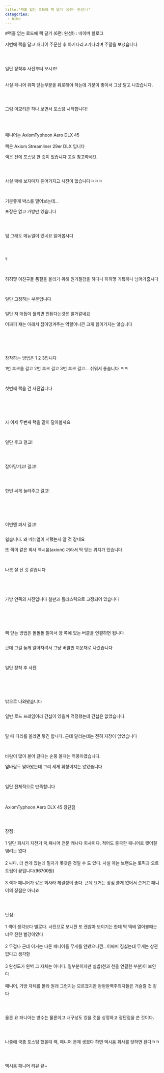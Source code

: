 ```yaml
---
title:"랙홀 없는 로드에 랙 달기 (6편- 완성!)"
categories:
 - bike
---
```

#랙홀 없는 로드에 랙 달기 (6편: 완성!) : 네이버 블로그
<div class="wrap_rabbit pcol2 _param(1) _postViewArea221550145473" id="post-view221550145473">
<!-- Rabbit HTML --><div class="se-viewer se-theme-default" lang="ko-KR">
<!-- SE_DOC_HEADER_END -->
<div class="se-main-container">
<div class="se-component se-text se-l-default" id="SE-76752c52-dd74-4822-8923-a5b90f3b62d2">
<div class="se-component-content">
<div class="se-section se-section-text se-l-default">
<div class="se-module se-module-text"><!-- SE-TEXT { --><p class="se-text-paragraph se-text-paragraph-align-" id="SE-c926f5b5-1b77-423d-979b-b943a7a722bd" style="line-height:1.8;"><span class="se-fs- se-ff-" id="SE-de360013-64e4-4c61-9c2b-a60404f69b37" style="">저번에 랙을 달고 패니어 주문한 후 아기다리고기다리며 주말을 보냈습니다</span></p><!-- } SE-TEXT --><!-- SE-TEXT { --><p class="se-text-paragraph se-text-paragraph-align-" id="SE-1d11601e-f834-4d10-ab0b-2a74d6cb2e20" style="line-height:1.8;"><span class="se-fs- se-ff-" id="SE-e0d64510-617f-4353-b8f6-710c7af2de85" style="">​</span></p><!-- } SE-TEXT --><!-- SE-TEXT { --><p class="se-text-paragraph se-text-paragraph-align-" id="SE-e3aed842-c712-47c7-9164-ff457ed53f6c" style="line-height:1.8;"><span class="se-fs- se-ff-" id="SE-fc1c8281-0b82-499e-b126-3d0dc512a392" style="">일단 장착후 사진부터 보시죠!</span></p><!-- } SE-TEXT --></div>
</div>
</div>
</div> <div class="se-component se-image se-l-default" id="SE-1a611238-7c6d-403b-8fdb-1abfcef2b6b4">
<div class="se-component-content se-component-content-fit">
<div class="se-section se-section-image se-l-default se-section-align-">
<a class="se-module se-module-image __se_image_link __se_link" data-linkdata='{"id" : "SE-1a611238-7c6d-403b-8fdb-1abfcef2b6b4", "src" : "https://postfiles.pstatic.net/MjAxOTA1MzBfMjUy/MDAxNTU5MTc2NDM2MDc5.2WbyYUSzYZjF2IAKHAHBgdA4uEepED9mgyV39vuUFCgg.Gq02ZxwywSp4GNNNQubDrUy5ZotIYJDdnI0hVDv97bIg.JPEG.dls32208/20190529_203142.jpg", "linkUse" : "false", "link" : ""}' data-linktype="img" href="#" onclick="return false;" style=" ">
<img alt="" class="se-image-resource" data-height="389" data-lazy-src="https://postfiles.pstatic.net/MjAxOTA1MzBfMjUy/MDAxNTU5MTc2NDM2MDc5.2WbyYUSzYZjF2IAKHAHBgdA4uEepED9mgyV39vuUFCgg.Gq02ZxwywSp4GNNNQubDrUy5ZotIYJDdnI0hVDv97bIg.JPEG.dls32208/20190529_203142.jpg?type=w966" data-width="693" src="https://postfiles.pstatic.net/MjAxOTA1MzBfMjUy/MDAxNTU5MTc2NDM2MDc5.2WbyYUSzYZjF2IAKHAHBgdA4uEepED9mgyV39vuUFCgg.Gq02ZxwywSp4GNNNQubDrUy5ZotIYJDdnI0hVDv97bIg.JPEG.dls32208/20190529_203142.jpg?type=w80_blur">
</img></a> </div>
</div>
</div> <div class="se-component se-image se-l-default" id="SE-338597c3-6b64-4b6f-9131-953c84b9aa11">
<div class="se-component-content se-component-content-fit">
<div class="se-section se-section-image se-l-default se-section-align-">
<a class="se-module se-module-image __se_image_link __se_link" data-linkdata='{"id" : "SE-338597c3-6b64-4b6f-9131-953c84b9aa11", "src" : "https://postfiles.pstatic.net/MjAxOTA1MzBfMTM2/MDAxNTU5MTc2NDM3NzY5.jcARyAtnbpN3vXiOefL2HYbKejuskeBnrmjzwOZwhl0g.k5PskOZVT_-SJ-f2MjFSagKUGRglMGuHPy_vZHDgCGcg.JPEG.dls32208/20190529_214403.jpg", "linkUse" : "false", "link" : ""}' data-linktype="img" href="#" onclick="return false;" style=" ">
<img alt="" class="se-image-resource" data-height="389" data-lazy-src="https://postfiles.pstatic.net/MjAxOTA1MzBfMTM2/MDAxNTU5MTc2NDM3NzY5.jcARyAtnbpN3vXiOefL2HYbKejuskeBnrmjzwOZwhl0g.k5PskOZVT_-SJ-f2MjFSagKUGRglMGuHPy_vZHDgCGcg.JPEG.dls32208/20190529_214403.jpg?type=w966" data-width="693" src="https://postfiles.pstatic.net/MjAxOTA1MzBfMTM2/MDAxNTU5MTc2NDM3NzY5.jcARyAtnbpN3vXiOefL2HYbKejuskeBnrmjzwOZwhl0g.k5PskOZVT_-SJ-f2MjFSagKUGRglMGuHPy_vZHDgCGcg.JPEG.dls32208/20190529_214403.jpg?type=w80_blur">
</img></a> </div>
</div>
</div> <div class="se-component se-image se-l-default" id="SE-73775f8c-be46-45f6-b0d4-f15493f0b93b">
<div class="se-component-content se-component-content-fit">
<div class="se-section se-section-image se-l-default se-section-align-">
<a class="se-module se-module-image __se_image_link __se_link" data-linkdata='{"id" : "SE-73775f8c-be46-45f6-b0d4-f15493f0b93b", "src" : "https://postfiles.pstatic.net/MjAxOTA1MzBfMjIg/MDAxNTU5MTc2NDM5MjI3._LsB2ajDmxukfmu0EykyzfyRIg7wZHXxNd2C_4NyjAog.M7pUvVMpjCduHCHZthHpv2npg5IfShVE8ARA7UQR_bwg.JPEG.dls32208/20190529_214419.jpg", "linkUse" : "false", "link" : ""}' data-linktype="img" href="#" onclick="return false;" style=" ">
<img alt="" class="se-image-resource" data-height="389" data-lazy-src="https://postfiles.pstatic.net/MjAxOTA1MzBfMjIg/MDAxNTU5MTc2NDM5MjI3._LsB2ajDmxukfmu0EykyzfyRIg7wZHXxNd2C_4NyjAog.M7pUvVMpjCduHCHZthHpv2npg5IfShVE8ARA7UQR_bwg.JPEG.dls32208/20190529_214419.jpg?type=w966" data-width="693" src="https://postfiles.pstatic.net/MjAxOTA1MzBfMjIg/MDAxNTU5MTc2NDM5MjI3._LsB2ajDmxukfmu0EykyzfyRIg7wZHXxNd2C_4NyjAog.M7pUvVMpjCduHCHZthHpv2npg5IfShVE8ARA7UQR_bwg.JPEG.dls32208/20190529_214419.jpg?type=w80_blur">
</img></a> </div>
</div>
</div> <div class="se-component se-text se-l-default" id="SE-b7c44940-b815-4603-b0e1-c3cc7d51e3bf">
<div class="se-component-content">
<div class="se-section se-section-text se-l-default">
<div class="se-module se-module-text"><!-- SE-TEXT { --><p class="se-text-paragraph se-text-paragraph-align-" id="SE-cb676468-e4a3-4f1f-b57c-de397e4bfe82" style="line-height:1.8;"><span class="se-fs- se-ff-" id="SE-c49b128e-1d82-4eca-9559-8a1ad10ba997" style="">사실 페니어 위쪽 닫는부분을 뒤로해야 하는데 기분이 좋아서 그냥 달고 나갔습니다.</span></p><!-- } SE-TEXT --><!-- SE-TEXT { --><p class="se-text-paragraph se-text-paragraph-align-" id="SE-f4984119-cfcd-49d5-8b62-c7a0d5547b3f" style="line-height:1.8;"><span class="se-fs- se-ff-" id="SE-2e97a4f2-131b-47a0-8926-5f1c9e19046d" style="">​</span></p><!-- } SE-TEXT --><!-- SE-TEXT { --><p class="se-text-paragraph se-text-paragraph-align-" id="SE-777a3aa4-f3dd-46f5-b743-839a5a79ffc5" style="line-height:1.8;"><span class="se-fs- se-ff-" id="SE-171e8afa-b962-4f80-9f50-1dafb83c3339" style="">그럼 이모티콘 하나 보면서 포스팅 시작합니다!</span></p><!-- } SE-TEXT --></div>
</div>
</div>
</div> <div class="se-component se-sticker se-l-default" id="SE-00f5feba-2544-4b84-8462-fa3670d31937">
<div class="se-component-content">
<div class="se-section se-section-sticker se-section-align- se-l-default">
<div class="se-module se-module-sticker">
<a class="__se_sticker_link __se_link" data-linkdata='{"src" : "https://storep-phinf.pstatic.net/linesoft_01/original_4.gif", "packCode" : "linesoft_01", "seq" : "4", "width" : "370", "height" : "320"}' data-linktype="sticker" href="#" onclick="return false;">
<img alt="" class="se-sticker-image" src="https://storep-phinf.pstatic.net/linesoft_01/original_4.gif?type=pa50_50">
</img></a>
</div>
</div>
</div>
</div> <div class="se-component se-text se-l-default" id="SE-2a3702ff-464a-4fea-a9ef-72a0b4fcd88d">
<div class="se-component-content">
<div class="se-section se-section-text se-l-default">
<div class="se-module se-module-text"><!-- SE-TEXT { --><p class="se-text-paragraph se-text-paragraph-align-" id="SE-38f2cd1e-8051-4595-9c3c-62f301f8f3c7" style=""><span class="se-fs- se-ff-" id="SE-2f01c37f-7a25-4eca-8195-3e66a3c87aa7" style="">​</span></p><!-- } SE-TEXT --><!-- SE-TEXT { --><p class="se-text-paragraph se-text-paragraph-align-" id="SE-e2acad6f-7b54-42c1-87ad-91ac32ba68b6" style="line-height:1.8;"><span class="se-fs- se-ff-" id="SE-87646873-89c7-4b14-94b8-1ee3fa5c4b5a" style="">패니어는 AxiomTyphoon Aero DLX 45</span></p><!-- } SE-TEXT --><!-- SE-TEXT { --><p class="se-text-paragraph se-text-paragraph-align-" id="SE-3420600b-43a0-41cf-b46a-8247a7215424" style=""><span class="se-fs- se-ff-" id="SE-5533c17a-08e1-47c9-97b2-0ab5c1dce5fa" style="">랙은 Axiom Streamliner 29er DLX 입니다</span></p><!-- } SE-TEXT --><!-- SE-TEXT { --><p class="se-text-paragraph se-text-paragraph-align-" id="SE-af2cd790-c218-4c2b-ba99-04967e0d7366" style=""><span class="se-fs- se-ff-" id="SE-449aa192-f387-45aa-a9a3-ba8326d11574" style="">랙은 전에 포스팅 한 것이 있습니다 고걸 참고하세요</span></p><!-- } SE-TEXT --><!-- SE-TEXT { --><p class="se-text-paragraph se-text-paragraph-align-" id="SE-ab99836f-3793-4567-8365-e46237f95dd6" style=""><span class="se-fs- se-ff-" id="SE-102e5700-94d3-424c-a8fc-ea5d3e11ef8f" style="">​</span></p><!-- } SE-TEXT --></div>
</div>
</div>
</div> <div class="se-component se-image se-l-default" id="SE-c9e8b1af-7127-448e-9554-c314845dd1c8">
<div class="se-component-content se-component-content-fit">
<div class="se-section se-section-image se-l-default se-section-align-">
<a class="se-module se-module-image __se_image_link __se_link" data-linkdata='{"id" : "SE-c9e8b1af-7127-448e-9554-c314845dd1c8", "src" : "https://postfiles.pstatic.net/MjAxOTA1MzBfMTgx/MDAxNTU5MTc3MjA4Nzg2.rLFwD-XpuVw_BXg98JbNBZvQnRjSeXzfaEewx-Nue2gg.lLMNV0_fQxd5h2svByQtXPqkcf42T7Hw5ZWLy9OBqY0g.JPEG.dls32208/1559176846861.jpg", "linkUse" : "false", "link" : ""}' data-linktype="img" href="#" onclick="return false;" style=" ">
<img alt="" class="se-image-resource" data-height="1232" data-lazy-src="https://postfiles.pstatic.net/MjAxOTA1MzBfMTgx/MDAxNTU5MTc3MjA4Nzg2.rLFwD-XpuVw_BXg98JbNBZvQnRjSeXzfaEewx-Nue2gg.lLMNV0_fQxd5h2svByQtXPqkcf42T7Hw5ZWLy9OBqY0g.JPEG.dls32208/1559176846861.jpg?type=w966" data-width="693" src="https://postfiles.pstatic.net/MjAxOTA1MzBfMTgx/MDAxNTU5MTc3MjA4Nzg2.rLFwD-XpuVw_BXg98JbNBZvQnRjSeXzfaEewx-Nue2gg.lLMNV0_fQxd5h2svByQtXPqkcf42T7Hw5ZWLy9OBqY0g.JPEG.dls32208/1559176846861.jpg?type=w80_blur"/>
</a> </div>
</div>
</div> <div class="se-component se-text se-l-default" id="SE-d0b907b2-a86d-47cc-a5cd-2bfdc93a79fe">
<div class="se-component-content">
<div class="se-section se-section-text se-l-default">
<div class="se-module se-module-text"><!-- SE-TEXT { --><p class="se-text-paragraph se-text-paragraph-align-" id="SE-2faff90d-9971-4bb9-b2c1-26757fbb0778" style=""><span class="se-fs- se-ff-" id="SE-c81dd2ec-1113-475a-9442-61cff66e6e72" style="">사실 택배 보자마자 뜯어가지고 사진이 없습니다ㅋㅋㅋ</span></p><!-- } SE-TEXT --><!-- SE-TEXT { --><p class="se-text-paragraph se-text-paragraph-align-" id="SE-9d9d5962-d977-436c-8297-b1b55491dfd9" style=""><span class="se-fs- se-ff-" id="SE-feed0b5f-56f5-4b57-bfca-8bf418fb99db" style="">​</span></p><!-- } SE-TEXT --><!-- SE-TEXT { --><p class="se-text-paragraph se-text-paragraph-align-" id="SE-3c71039f-33a7-45d1-9e6b-793452537a41" style=""><span class="se-fs- se-ff-" id="SE-65c25d8a-da71-4f9c-9623-6714d3e2cc12" style="">기분좋게 박스를 열어보는데...</span></p><!-- } SE-TEXT --><!-- SE-TEXT { --><p class="se-text-paragraph se-text-paragraph-align-" id="SE-c9ebac96-074b-401d-9a7b-693eb772671b" style=""><span class="se-fs- se-ff-" id="SE-95907c0f-6796-481c-ab27-16785a13d29c" style="">포장은 없고 가방만 있습니다</span></p><!-- } SE-TEXT --><!-- SE-TEXT { --><p class="se-text-paragraph se-text-paragraph-align-" id="SE-b6db59cf-59e8-45cc-85c0-c73690c8053d" style=""><span class="se-fs- se-ff-" id="SE-9f108731-9e75-4d2d-81f9-36c46d1a3833" style="">​</span></p><!-- } SE-TEXT --></div>
</div>
</div>
</div> <div class="se-component se-image se-l-default" id="SE-a29de6e0-5153-49f1-8577-2e070cecbfb3">
<div class="se-component-content se-component-content-fit">
<div class="se-section se-section-image se-l-default se-section-align-">
<a class="se-module se-module-image __se_image_link __se_link" data-linkdata='{"id" : "SE-a29de6e0-5153-49f1-8577-2e070cecbfb3", "src" : "https://postfiles.pstatic.net/MjAxOTA1MzBfNzEg/MDAxNTU5MTc3MjEwMjk0.ffcVRlWQxFgoxTSBXAcksmtteuocrzIrNsrUD59NTe8g.0q1eCo5rZUDDYC4MJGApXc7ZQxdF3iSplAcmrHuAHAgg.JPEG.dls32208/20190529_202736.jpg", "linkUse" : "false", "link" : ""}' data-linktype="img" href="#" onclick="return false;" style=" ">
<img alt="" class="se-image-resource" data-height="1232" data-lazy-src="https://postfiles.pstatic.net/MjAxOTA1MzBfNzEg/MDAxNTU5MTc3MjEwMjk0.ffcVRlWQxFgoxTSBXAcksmtteuocrzIrNsrUD59NTe8g.0q1eCo5rZUDDYC4MJGApXc7ZQxdF3iSplAcmrHuAHAgg.JPEG.dls32208/20190529_202736.jpg?type=w966" data-width="693" src="https://postfiles.pstatic.net/MjAxOTA1MzBfNzEg/MDAxNTU5MTc3MjEwMjk0.ffcVRlWQxFgoxTSBXAcksmtteuocrzIrNsrUD59NTe8g.0q1eCo5rZUDDYC4MJGApXc7ZQxdF3iSplAcmrHuAHAgg.JPEG.dls32208/20190529_202736.jpg?type=w80_blur"/>
</a> </div>
</div>
</div> <div class="se-component se-text se-l-default" id="SE-0ecd0eed-5519-4907-818b-393e3b596fb4">
<div class="se-component-content">
<div class="se-section se-section-text se-l-default">
<div class="se-module se-module-text"><!-- SE-TEXT { --><p class="se-text-paragraph se-text-paragraph-align-" id="SE-25362c97-ee61-4475-8987-2646fb747a0c" style=""><span class="se-fs- se-ff-" id="SE-210a48ba-94ea-44b0-8359-1d0b87f66dad" style="">엄 그래도 메뉴얼이 있네요 읽어봅시다</span></p><!-- } SE-TEXT --><!-- SE-TEXT { --><p class="se-text-paragraph se-text-paragraph-align-" id="SE-78f0f63e-5f03-4d17-9265-4e1f38d0666d" style=""><span class="se-fs- se-ff-" id="SE-7fb28b9e-e9ff-411e-9245-779aa54a57a9" style="">​</span></p><!-- } SE-TEXT --></div>
</div>
</div>
</div> <div class="se-component se-image se-l-default" id="SE-6a751a2c-5bd0-4b87-8fb9-b88d28f592ad">
<div class="se-component-content se-component-content-fit">
<div class="se-section se-section-image se-l-default se-section-align-">
<a class="se-module se-module-image __se_image_link __se_link" data-linkdata='{"id" : "SE-6a751a2c-5bd0-4b87-8fb9-b88d28f592ad", "src" : "https://postfiles.pstatic.net/MjAxOTA1MzBfMTYg/MDAxNTU5MTc3MjExOTU1.QZKBRj8KOaPdb53YXJgVAYs8CYH8v4CNKxpTYiVAE3Eg.aiwi3xEV68VuiX6IBYeHEhYX0dbcmNaep0T5YVE5bMEg.JPEG.dls32208/1559177177321.jpg", "linkUse" : "false", "link" : ""}' data-linktype="img" href="#" onclick="return false;" style=" ">
<img alt="" class="se-image-resource" data-height="1232" data-lazy-src="https://postfiles.pstatic.net/MjAxOTA1MzBfMTYg/MDAxNTU5MTc3MjExOTU1.QZKBRj8KOaPdb53YXJgVAYs8CYH8v4CNKxpTYiVAE3Eg.aiwi3xEV68VuiX6IBYeHEhYX0dbcmNaep0T5YVE5bMEg.JPEG.dls32208/1559177177321.jpg?type=w966" data-width="693" src="https://postfiles.pstatic.net/MjAxOTA1MzBfMTYg/MDAxNTU5MTc3MjExOTU1.QZKBRj8KOaPdb53YXJgVAYs8CYH8v4CNKxpTYiVAE3Eg.aiwi3xEV68VuiX6IBYeHEhYX0dbcmNaep0T5YVE5bMEg.JPEG.dls32208/1559177177321.jpg?type=w80_blur"/>
</a> </div>
</div>
</div> <div class="se-component se-text se-l-default" id="SE-1768e000-b6ec-440d-be4c-89e47f190a50">
<div class="se-component-content">
<div class="se-section se-section-text se-l-default">
<div class="se-module se-module-text"><!-- SE-TEXT { --><p class="se-text-paragraph se-text-paragraph-align-" id="SE-d9bea857-0204-4ccf-bd95-dc0e41e5c8b0" style=""><span class="se-fs- se-ff-" id="SE-a78c9d74-a78e-4c0b-bf09-994304ffbf3c" style="">?</span></p><!-- } SE-TEXT --><!-- SE-TEXT { --><p class="se-text-paragraph se-text-paragraph-align-" id="SE-56c9d057-2604-4e53-b09e-096997c33d68" style=""><span class="se-fs- se-ff-" id="SE-6e9fd720-5351-483a-8dff-551118d6dd2b" style="">​</span></p><!-- } SE-TEXT --><!-- SE-TEXT { --><p class="se-text-paragraph se-text-paragraph-align-" id="SE-41ac010b-5d52-4409-9370-11125a0c4077" style=""><span class="se-fs- se-ff-" id="SE-d72b231f-7331-47e4-aa66-70ed526b8778" style="">허허헣 이친구들 품질을 올리기 위해 원가절감을 하다니 허허헣 기특하니 넘어가줍시다</span></p><!-- } SE-TEXT --><!-- SE-TEXT { --><p class="se-text-paragraph se-text-paragraph-align-" id="SE-31e9e54b-70b3-45be-83a0-89df9f053c74" style=""><span class="se-fs- se-ff-" id="SE-474c5897-64a8-45ee-9cd9-4bccb4cf6091" style="">​</span></p><!-- } SE-TEXT --><!-- SE-TEXT { --><p class="se-text-paragraph se-text-paragraph-align-" id="SE-cfab6ae3-9ea3-4f1b-9765-241aa0500096" style=""><span class="se-fs- se-ff-" id="SE-865c72e6-9e6f-4426-aa72-41d48bb52a33" style="">일단 고정하는 부분입니다</span></p><!-- } SE-TEXT --></div>
</div>
</div>
</div> <div class="se-component se-image se-l-default" id="SE-f7808760-dbe4-44bc-89f1-8147cb8003e7">
<div class="se-component-content se-component-content-fit">
<div class="se-section se-section-image se-l-default se-section-align-">
<a class="se-module se-module-image __se_image_link __se_link" data-linkdata='{"id" : "SE-f7808760-dbe4-44bc-89f1-8147cb8003e7", "src" : "https://postfiles.pstatic.net/MjAxOTA1MzBfMjE5/MDAxNTU5MTc4NDk5Mjc3.e-kyfjzT4k_3sZFCCMGsIaJc4aBxu1JTxTLzkYTLRuMg.pa5AOo_sNT_nZmOvFXgUgB-80rja2bhrJN4V8_FPkZEg.JPEG.dls32208/20190529_202904.jpg", "linkUse" : "false", "link" : ""}' data-linktype="img" href="#" onclick="return false;" style=" ">
<img alt="" class="se-image-resource" data-height="1232" data-lazy-src="https://postfiles.pstatic.net/MjAxOTA1MzBfMjE5/MDAxNTU5MTc4NDk5Mjc3.e-kyfjzT4k_3sZFCCMGsIaJc4aBxu1JTxTLzkYTLRuMg.pa5AOo_sNT_nZmOvFXgUgB-80rja2bhrJN4V8_FPkZEg.JPEG.dls32208/20190529_202904.jpg?type=w966" data-width="693" src="https://postfiles.pstatic.net/MjAxOTA1MzBfMjE5/MDAxNTU5MTc4NDk5Mjc3.e-kyfjzT4k_3sZFCCMGsIaJc4aBxu1JTxTLzkYTLRuMg.pa5AOo_sNT_nZmOvFXgUgB-80rja2bhrJN4V8_FPkZEg.JPEG.dls32208/20190529_202904.jpg?type=w80_blur"/>
</a> </div>
</div>
</div> <div class="se-component se-text se-l-default" id="SE-73e07e5b-0ea8-4049-be5e-ace23899cefc">
<div class="se-component-content">
<div class="se-section se-section-text se-l-default">
<div class="se-module se-module-text"><!-- SE-TEXT { --><p class="se-text-paragraph se-text-paragraph-align-" id="SE-5f67254a-d63d-4c21-b033-1c359c1776fa" style=""><span class="se-fs- se-ff-" id="SE-c9ce5311-000d-4998-9cec-d54ca5014494" style="">일단 저 매듭이 풀리면 안된다는것은 알거같네요</span></p><!-- } SE-TEXT --><!-- SE-TEXT { --><p class="se-text-paragraph se-text-paragraph-align-" id="SE-cfb2c96c-c624-43bb-8d00-d4e9a988f7b3" style=""><span class="se-fs- se-ff-" id="SE-f9a2e38a-30ca-4079-9224-0d504d87c2c8" style="">어짜피 쟤는 아래서 잡아댕겨주는 역할이니깐 크게 힘이가지는 않습니다</span></p><!-- } SE-TEXT --><!-- SE-TEXT { --><p class="se-text-paragraph se-text-paragraph-align-" id="SE-079c1d3f-2c57-466c-9839-03fd4a293bcb" style=""><span class="se-fs- se-ff-" id="SE-ce652ca4-b969-4663-8162-d4d2c1f9ddee" style="">​</span></p><!-- } SE-TEXT --><!-- SE-TEXT { --><p class="se-text-paragraph se-text-paragraph-align-" id="SE-4adaf483-23f3-4ede-8a78-9924a9a6415e" style=""><span class="se-fs- se-ff-" id="SE-2fafb53c-fc5c-407e-b1a5-4b88d5c621c0" style="">​</span></p><!-- } SE-TEXT --></div>
</div>
</div>
</div> <div class="se-component se-image se-l-default" id="SE-0bde5fee-8a8e-4d88-841c-4c83cc2c423c">
<div class="se-component-content se-component-content-fit">
<div class="se-section se-section-image se-l-default se-section-align-">
<a class="se-module se-module-image __se_image_link __se_link" data-linkdata='{"id" : "SE-0bde5fee-8a8e-4d88-841c-4c83cc2c423c", "src" : "https://postfiles.pstatic.net/MjAxOTA1MzBfMjM5/MDAxNTU5MTc4NDk3MjMy.h1Sy0AHNoWlVvPoI1_Zxy1zyZRuuozF7ga1O8SfWm4Yg.qJEoo0nNMaJ9eCiEUaqj1T-1ecmCQ30oi6k8ejsznw8g.JPEG.dls32208/20190530_095843.jpg", "linkUse" : "false", "link" : ""}' data-linktype="img" href="#" onclick="return false;" style=" ">
<img alt="" class="se-image-resource" data-height="1232" data-lazy-src="https://postfiles.pstatic.net/MjAxOTA1MzBfMjM5/MDAxNTU5MTc4NDk3MjMy.h1Sy0AHNoWlVvPoI1_Zxy1zyZRuuozF7ga1O8SfWm4Yg.qJEoo0nNMaJ9eCiEUaqj1T-1ecmCQ30oi6k8ejsznw8g.JPEG.dls32208/20190530_095843.jpg?type=w966" data-width="693" src="https://postfiles.pstatic.net/MjAxOTA1MzBfMjM5/MDAxNTU5MTc4NDk3MjMy.h1Sy0AHNoWlVvPoI1_Zxy1zyZRuuozF7ga1O8SfWm4Yg.qJEoo0nNMaJ9eCiEUaqj1T-1ecmCQ30oi6k8ejsznw8g.JPEG.dls32208/20190530_095843.jpg?type=w80_blur"/>
</a> </div>
</div>
</div> <div class="se-component se-text se-l-default" id="SE-5d15eab3-442a-4039-94a9-36cdc8f84ac8">
<div class="se-component-content">
<div class="se-section se-section-text se-l-default">
<div class="se-module se-module-text"><!-- SE-TEXT { --><p class="se-text-paragraph se-text-paragraph-align-" id="SE-54a0b26d-b239-43fe-8aa2-280949248969" style=""><span class="se-fs- se-ff-" id="SE-b6ced429-0c95-4d5d-95a1-be17a81a3c3d" style="">장착하는 방법은 1 2 3입니다</span></p><!-- } SE-TEXT --><!-- SE-TEXT { --><p class="se-text-paragraph se-text-paragraph-align-" id="SE-ad1bde83-0741-47a5-868c-7ef6eb7318f3" style=""><span class="se-fs- se-ff-" id="SE-a2420e3c-42d6-4b93-a943-2b811e31d066" style="">1번 후크를 걸고 2번 후크 걸고 3번 후크 걸고... 쉬워서 좋습니다 ㅋㅋ</span></p><!-- } SE-TEXT --><!-- SE-TEXT { --><p class="se-text-paragraph se-text-paragraph-align-" id="SE-a1ddcf45-34c0-428b-8bc7-e357dd12fc7f" style=""><span class="se-fs- se-ff-" id="SE-5ac6bfcb-3f74-4b8e-aa6f-6b96a34195b0" style="">​</span></p><!-- } SE-TEXT --><!-- SE-TEXT { --><p class="se-text-paragraph se-text-paragraph-align-" id="SE-604a783c-7b12-4abe-9c8a-8cc0c2a5b1d4" style=""><span class="se-fs- se-ff-" id="SE-d8e70353-9dc5-4898-bddd-c36103d76c90" style="">첫번째 랙을 건 사진입니다 </span></p><!-- } SE-TEXT --></div>
</div>
</div>
</div> <div class="se-component se-image se-l-default" id="SE-4089cacb-8be3-4330-b945-3161ac26f8c5">
<div class="se-component-content se-component-content-fit">
<div class="se-section se-section-image se-l-default se-section-align-">
<a class="se-module se-module-image __se_image_link __se_link" data-linkdata='{"id" : "SE-4089cacb-8be3-4330-b945-3161ac26f8c5", "src" : "https://postfiles.pstatic.net/MjAxOTA1MzBfMjA2/MDAxNTU5MTc4NDk1MjE0.1metxJss8MNq_WpVr7lcubJ7MLZPtHiG7rc6OuqGFz4g.kGU8TwKL6-dfGqiaNKvimY05vCKFTfUS7qWe8dfPppgg.JPEG.dls32208/20190529_202852.jpg", "linkUse" : "false", "link" : ""}' data-linktype="img" href="#" onclick="return false;" style=" ">
<img alt="" class="se-image-resource" data-height="389" data-lazy-src="https://postfiles.pstatic.net/MjAxOTA1MzBfMjA2/MDAxNTU5MTc4NDk1MjE0.1metxJss8MNq_WpVr7lcubJ7MLZPtHiG7rc6OuqGFz4g.kGU8TwKL6-dfGqiaNKvimY05vCKFTfUS7qWe8dfPppgg.JPEG.dls32208/20190529_202852.jpg?type=w966" data-width="693" src="https://postfiles.pstatic.net/MjAxOTA1MzBfMjA2/MDAxNTU5MTc4NDk1MjE0.1metxJss8MNq_WpVr7lcubJ7MLZPtHiG7rc6OuqGFz4g.kGU8TwKL6-dfGqiaNKvimY05vCKFTfUS7qWe8dfPppgg.JPEG.dls32208/20190529_202852.jpg?type=w80_blur"/>
</a> </div>
</div>
</div> <div class="se-component se-text se-l-default" id="SE-ad21eb43-be84-483a-9682-7d4dec9c9d2f">
<div class="se-component-content">
<div class="se-section se-section-text se-l-default">
<div class="se-module se-module-text"><!-- SE-TEXT { --><p class="se-text-paragraph se-text-paragraph-align-" id="SE-0ce9ed96-5a78-4285-bc58-53f22d4c4e42" style=""><span class="se-fs- se-ff-" id="SE-be17e753-d2fc-4ddc-bee0-ff02fdbba231" style="">​</span></p><!-- } SE-TEXT --><!-- SE-TEXT { --><p class="se-text-paragraph se-text-paragraph-align-" id="SE-f7f6a94f-09ef-4251-98f2-2f0f7e9903e7" style=""><span class="se-fs- se-ff-" id="SE-058de770-9f9b-4ae5-b9d4-1291b0af59d4" style="">​</span></p><!-- } SE-TEXT --><!-- SE-TEXT { --><p class="se-text-paragraph se-text-paragraph-align-" id="SE-4d3a11f7-54e5-4205-94dc-2918a09f45e8" style=""><span class="se-fs- se-ff-" id="SE-9ade5178-9fe0-41d8-b781-6d546f531b3b" style="">자 이제 두번째 랙을 같이 달아볼까요</span></p><!-- } SE-TEXT --><!-- SE-TEXT { --><p class="se-text-paragraph se-text-paragraph-align-" id="SE-9be79738-4291-48a0-bcad-c0d77aca8989" style=""><span class="se-fs- se-ff-" id="SE-221cf941-65f0-4abe-b54f-27cdf76750d9" style="">​</span></p><!-- } SE-TEXT --><!-- SE-TEXT { --><p class="se-text-paragraph se-text-paragraph-align-" id="SE-a3307199-b3fb-480d-bf22-48e8b5a3be00" style=""><span class="se-fs- se-ff-" id="SE-e0015693-5191-4e21-bf0d-4853bcf95d52" style="">일단 후크 걸고!</span></p><!-- } SE-TEXT --></div>
</div>
</div>
</div> <div class="se-component se-image se-l-default" id="SE-2581d09a-8f24-4958-b334-f5cee5d25fd8">
<div class="se-component-content se-component-content-fit">
<div class="se-section se-section-image se-l-default se-section-align-">
<a class="se-module se-module-image __se_image_link __se_link" data-linkdata='{"id" : "SE-2581d09a-8f24-4958-b334-f5cee5d25fd8", "src" : "https://postfiles.pstatic.net/MjAxOTA1MzBfMTY0/MDAxNTU5MTc4NTAwNDg3.szVKsxrzfCJoAjP0HHaU9RY06Z6avI88028u6lwxGikg.YBIapONRc4B4vT7BXnm8oOuzmhkHerkRJ_cOWVPE5HIg.JPEG.dls32208/20190529_202942.jpg", "linkUse" : "false", "link" : ""}' data-linktype="img" href="#" onclick="return false;" style=" ">
<img alt="" class="se-image-resource" data-height="389" data-lazy-src="https://postfiles.pstatic.net/MjAxOTA1MzBfMTY0/MDAxNTU5MTc4NTAwNDg3.szVKsxrzfCJoAjP0HHaU9RY06Z6avI88028u6lwxGikg.YBIapONRc4B4vT7BXnm8oOuzmhkHerkRJ_cOWVPE5HIg.JPEG.dls32208/20190529_202942.jpg?type=w966" data-width="693" src="https://postfiles.pstatic.net/MjAxOTA1MzBfMTY0/MDAxNTU5MTc4NTAwNDg3.szVKsxrzfCJoAjP0HHaU9RY06Z6avI88028u6lwxGikg.YBIapONRc4B4vT7BXnm8oOuzmhkHerkRJ_cOWVPE5HIg.JPEG.dls32208/20190529_202942.jpg?type=w80_blur"/>
</a> </div>
</div>
</div> <div class="se-component se-text se-l-default" id="SE-b8f8ca75-ed62-4016-977c-4de271427a2b">
<div class="se-component-content">
<div class="se-section se-section-text se-l-default">
<div class="se-module se-module-text"><!-- SE-TEXT { --><p class="se-text-paragraph se-text-paragraph-align-" id="SE-4d1469c0-54c1-45b5-b290-6ac6e57d1ddf" style=""><span class="se-fs- se-ff-" id="SE-e8c99acc-f97e-45c2-8d83-0a908ede0eb9" style="">​</span></p><!-- } SE-TEXT --><!-- SE-TEXT { --><p class="se-text-paragraph se-text-paragraph-align-" id="SE-b01f9aa1-a322-49b4-912b-21906d84e99b" style=""><span class="se-fs- se-ff-" id="SE-2c57821e-7ba3-4720-af3d-6dc1d0f949a6" style="">잡아당기고! 걸고!</span></p><!-- } SE-TEXT --></div>
</div>
</div>
</div> <div class="se-component se-image se-l-default" id="SE-e78f6e55-0b9e-4ad6-804d-c2e0b6982f41">
<div class="se-component-content se-component-content-fit">
<div class="se-section se-section-image se-l-default se-section-align-">
<a class="se-module se-module-image __se_image_link __se_link" data-linkdata='{"id" : "SE-e78f6e55-0b9e-4ad6-804d-c2e0b6982f41", "src" : "https://postfiles.pstatic.net/MjAxOTA1MzBfNDMg/MDAxNTU5MTc4NTAxNTcx.QK8gjfDWfxJxh474feVLlPyUxMwdUcuS45VhuD42yIYg.bqW_K_ZRBfxVP0iF4gW4eiDZx_M0IdSh-pFQ7PMFM8wg.JPEG.dls32208/20190529_202953.jpg", "linkUse" : "false", "link" : ""}' data-linktype="img" href="#" onclick="return false;" style=" ">
<img alt="" class="se-image-resource" data-height="389" data-lazy-src="https://postfiles.pstatic.net/MjAxOTA1MzBfNDMg/MDAxNTU5MTc4NTAxNTcx.QK8gjfDWfxJxh474feVLlPyUxMwdUcuS45VhuD42yIYg.bqW_K_ZRBfxVP0iF4gW4eiDZx_M0IdSh-pFQ7PMFM8wg.JPEG.dls32208/20190529_202953.jpg?type=w966" data-width="693" src="https://postfiles.pstatic.net/MjAxOTA1MzBfNDMg/MDAxNTU5MTc4NTAxNTcx.QK8gjfDWfxJxh474feVLlPyUxMwdUcuS45VhuD42yIYg.bqW_K_ZRBfxVP0iF4gW4eiDZx_M0IdSh-pFQ7PMFM8wg.JPEG.dls32208/20190529_202953.jpg?type=w80_blur"/>
</a> </div>
</div>
</div> <div class="se-component se-text se-l-default" id="SE-d7535e2f-0459-4a8e-9b7d-573722c618a0">
<div class="se-component-content">
<div class="se-section se-section-text se-l-default">
<div class="se-module se-module-text"><!-- SE-TEXT { --><p class="se-text-paragraph se-text-paragraph-align-" id="SE-3758bcd6-7f07-468c-b1ac-bcc2f440c1f3" style=""><span class="se-fs- se-ff-" id="SE-9a3c1126-d416-4d8e-a5d8-b65acd12d982" style="">​</span></p><!-- } SE-TEXT --><!-- SE-TEXT { --><p class="se-text-paragraph se-text-paragraph-align-" id="SE-5ed48bda-482c-47f0-b3ca-50aa5a90c7be" style=""><span class="se-fs- se-ff-" id="SE-d6ad2428-1e3f-4059-91e9-3e19ec92c025" style="">한번 쎄게 눌러주고 걸고!</span></p><!-- } SE-TEXT --></div>
</div>
</div>
</div> <div class="se-component se-image se-l-default" id="SE-806775d4-2c26-4b52-9ea4-e1bf036d1bdd">
<div class="se-component-content se-component-content-fit">
<div class="se-section se-section-image se-l-default se-section-align-">
<a class="se-module se-module-image __se_image_link __se_link" data-linkdata='{"id" : "SE-806775d4-2c26-4b52-9ea4-e1bf036d1bdd", "src" : "https://postfiles.pstatic.net/MjAxOTA1MzBfMjY0/MDAxNTU5MTc4NTAzMzEx.WDpU0qC4e8Q-HPMDhj4Iz4qafhfbUyZkTIXr5OrAxLAg.pEAVmGoDHg5hCIkchy0mJq4PVr8Fbhfg26mwJNAwchAg.JPEG.dls32208/20190529_203000.jpg", "linkUse" : "false", "link" : ""}' data-linktype="img" href="#" onclick="return false;" style=" ">
<img alt="" class="se-image-resource" data-height="1232" data-lazy-src="https://postfiles.pstatic.net/MjAxOTA1MzBfMjY0/MDAxNTU5MTc4NTAzMzEx.WDpU0qC4e8Q-HPMDhj4Iz4qafhfbUyZkTIXr5OrAxLAg.pEAVmGoDHg5hCIkchy0mJq4PVr8Fbhfg26mwJNAwchAg.JPEG.dls32208/20190529_203000.jpg?type=w966" data-width="693" src="https://postfiles.pstatic.net/MjAxOTA1MzBfMjY0/MDAxNTU5MTc4NTAzMzEx.WDpU0qC4e8Q-HPMDhj4Iz4qafhfbUyZkTIXr5OrAxLAg.pEAVmGoDHg5hCIkchy0mJq4PVr8Fbhfg26mwJNAwchAg.JPEG.dls32208/20190529_203000.jpg?type=w80_blur"/>
</a> </div>
</div>
</div> <div class="se-component se-text se-l-default" id="SE-e2b14484-2b14-4826-b74c-2136859f74d7">
<div class="se-component-content">
<div class="se-section se-section-text se-l-default">
<div class="se-module se-module-text"><!-- SE-TEXT { --><p class="se-text-paragraph se-text-paragraph-align-" id="SE-91a7bafe-90bf-4d46-9cb9-3d89ccdb209c" style=""><span class="se-fs- se-ff-" id="SE-96d4bc04-1b17-42db-8106-cee4560d5b59" style="">​</span></p><!-- } SE-TEXT --><!-- SE-TEXT { --><p class="se-text-paragraph se-text-paragraph-align-" id="SE-1a9c99fb-0b7c-4a31-b07e-af516f44cec2" style=""><span class="se-fs- se-ff-" id="SE-efd406ee-8cc4-40e6-aa64-4132bfedbe9d" style="">​</span></p><!-- } SE-TEXT --><!-- SE-TEXT { --><p class="se-text-paragraph se-text-paragraph-align-" id="SE-5161f3cf-f0ad-48c3-884a-82bcaf228572" style=""><span class="se-fs- se-ff-" id="SE-a4dfb712-ddfa-40b3-91ce-38b5c66c2ff8" style="">이번엔 펴서 걸고!</span></p><!-- } SE-TEXT --></div>
</div>
</div>
</div> <div class="se-component se-image se-l-default" id="SE-efa196a8-bcaf-48fc-a048-64c10dbfd43c">
<div class="se-component-content se-component-content-fit">
<div class="se-section se-section-image se-l-default se-section-align-">
<a class="se-module se-module-image __se_image_link __se_link" data-linkdata='{"id" : "SE-efa196a8-bcaf-48fc-a048-64c10dbfd43c", "src" : "https://postfiles.pstatic.net/MjAxOTA1MzBfMjAg/MDAxNTU5MTc4NTA0ODEy.PmjOdFn2S9dZsYLgBz8JKxybAe_rhaxrqzW9Sd6tIKwg.9B-kVV1VX9r7MCiPMMG7Ez2guGqSpDDBgDZB-UsLI64g.JPEG.dls32208/20190530_100252.jpg", "linkUse" : "false", "link" : ""}' data-linktype="img" href="#" onclick="return false;" style=" ">
<img alt="" class="se-image-resource" data-height="1232" data-lazy-src="https://postfiles.pstatic.net/MjAxOTA1MzBfMjAg/MDAxNTU5MTc4NTA0ODEy.PmjOdFn2S9dZsYLgBz8JKxybAe_rhaxrqzW9Sd6tIKwg.9B-kVV1VX9r7MCiPMMG7Ez2guGqSpDDBgDZB-UsLI64g.JPEG.dls32208/20190530_100252.jpg?type=w966" data-width="693" src="https://postfiles.pstatic.net/MjAxOTA1MzBfMjAg/MDAxNTU5MTc4NTA0ODEy.PmjOdFn2S9dZsYLgBz8JKxybAe_rhaxrqzW9Sd6tIKwg.9B-kVV1VX9r7MCiPMMG7Ez2guGqSpDDBgDZB-UsLI64g.JPEG.dls32208/20190530_100252.jpg?type=w80_blur"/>
</a> </div>
</div>
</div> <div class="se-component se-text se-l-default" id="SE-d924a5dc-7d83-4ccf-a123-45a3836324d5">
<div class="se-component-content">
<div class="se-section se-section-text se-l-default">
<div class="se-module se-module-text"><!-- SE-TEXT { --><p class="se-text-paragraph se-text-paragraph-align-" id="SE-bfa69def-8e2e-4d28-9900-865310cb74f0" style=""><span class="se-fs- se-ff-" id="SE-d7ef8ec2-8f71-4022-a1cc-94e1bc57d6ae" style="">쉽습니다. 왜 메뉴얼이 저랬는지 알 것 같네요 </span></p><!-- } SE-TEXT --><!-- SE-TEXT { --><p class="se-text-paragraph se-text-paragraph-align-" id="SE-dd1c37ab-02f8-425c-8299-7929e74aa95e" style=""><span class="se-fs- se-ff-" id="SE-4cb6889e-5f5d-4b70-af8f-b97c62e6dee2" style="">또 랙이 같은 회사 엑시움(axiom) 꺼라서 딱 맞는 위치가 있습니다</span></p><!-- } SE-TEXT --><!-- SE-TEXT { --><p class="se-text-paragraph se-text-paragraph-align-" id="SE-219d6f95-cd8d-4a92-b304-8ab2c4b8acdd" style=""><span class="se-fs- se-ff-" id="SE-f26d5ac5-bb43-43b8-8b8f-8701ae6445a0" style="">​</span></p><!-- } SE-TEXT --><!-- SE-TEXT { --><p class="se-text-paragraph se-text-paragraph-align-" id="SE-244d69bc-92e9-4de5-a056-b3d059a2ffb6" style=""><span class="se-fs- se-ff-" id="SE-2b0d84d7-ef6c-4395-aa51-2badca787f52" style="">나름 잘 산 것 같습니다</span></p><!-- } SE-TEXT --><!-- SE-TEXT { --><p class="se-text-paragraph se-text-paragraph-align-" id="SE-5bc616ec-3861-48ad-8c92-4aab5f7b1984" style=""><span class="se-fs- se-ff-" id="SE-6c512e24-ac69-415a-8ffe-c9cf42c82653" style="">​</span></p><!-- } SE-TEXT --><!-- SE-TEXT { --><p class="se-text-paragraph se-text-paragraph-align-" id="SE-3e580e08-6d5b-445c-8e99-ebe6543e5d75" style=""><span class="se-fs- se-ff-" id="SE-3e963fbe-b306-48ab-90cb-ef94b669b5e1" style="">​</span></p><!-- } SE-TEXT --><!-- SE-TEXT { --><p class="se-text-paragraph se-text-paragraph-align-" id="SE-a3618957-efc7-4bb1-b5d8-ad781b2ff75a" style=""><span class="se-fs- se-ff-" id="SE-b6155762-a610-4a96-832f-981988cdef68" style="">가방 안쪽의 사진입니다 철판과 플라스틱으로 고정되어 있습니다</span></p><!-- } SE-TEXT --></div>
</div>
</div>
</div> <div class="se-component se-image se-l-default" id="SE-cc3d3828-510f-454a-8371-8e5841b69e5b">
<div class="se-component-content se-component-content-fit">
<div class="se-section se-section-image se-l-default se-section-align-">
<a class="se-module se-module-image __se_image_link __se_link" data-linkdata='{"id" : "SE-cc3d3828-510f-454a-8371-8e5841b69e5b", "src" : "https://postfiles.pstatic.net/MjAxOTA1MzBfMTY3/MDAxNTU5MTc4NTA3NTY3.npMZC3MI3y2xEzN4ioUFAAIFdYbXwPs_GY3xKWyeeGIg.TKPOPwsnrPunxPPRNsJ_Y5IChONU5raRr9vI1v1U4ZIg.JPEG.dls32208/20190529_203033.jpg", "linkUse" : "false", "link" : ""}' data-linktype="img" href="#" onclick="return false;" style=" ">
<img alt="" class="se-image-resource" data-height="389" data-lazy-src="https://postfiles.pstatic.net/MjAxOTA1MzBfMTY3/MDAxNTU5MTc4NTA3NTY3.npMZC3MI3y2xEzN4ioUFAAIFdYbXwPs_GY3xKWyeeGIg.TKPOPwsnrPunxPPRNsJ_Y5IChONU5raRr9vI1v1U4ZIg.JPEG.dls32208/20190529_203033.jpg?type=w966" data-width="693" src="https://postfiles.pstatic.net/MjAxOTA1MzBfMTY3/MDAxNTU5MTc4NTA3NTY3.npMZC3MI3y2xEzN4ioUFAAIFdYbXwPs_GY3xKWyeeGIg.TKPOPwsnrPunxPPRNsJ_Y5IChONU5raRr9vI1v1U4ZIg.JPEG.dls32208/20190529_203033.jpg?type=w80_blur"/>
</a> </div>
</div>
</div> <div class="se-component se-text se-l-default" id="SE-6313f8a0-529f-4eab-99da-768d0e361edf">
<div class="se-component-content">
<div class="se-section se-section-text se-l-default">
<div class="se-module se-module-text"><!-- SE-TEXT { --><p class="se-text-paragraph se-text-paragraph-align-" id="SE-2cb52ae3-7d56-412a-9c3d-0898dd457de3" style=""><span class="se-fs- se-ff-" id="SE-1c99e5ee-5a2a-4a16-8532-b59d348772c7" style="">​</span></p><!-- } SE-TEXT --><!-- SE-TEXT { --><p class="se-text-paragraph se-text-paragraph-align-" id="SE-f8780f62-a1a6-457e-8fef-6d9c8b1c64df" style=""><span class="se-fs- se-ff-" id="SE-cb880cb0-9d45-411f-8a6c-962c8af85390" style="">​</span></p><!-- } SE-TEXT --><!-- SE-TEXT { --><p class="se-text-paragraph se-text-paragraph-align-" id="SE-d3bc52b1-d99f-4577-97b5-e39de2aafaef" style=""><span class="se-fs- se-ff-" id="SE-bc5ef57e-c744-4ae5-bd1e-d9f591db8bac" style="">랙 닫는 방법은 돌돌돌 말아서 양 쪽에 있는 버클을 연결하면 됩니다</span></p><!-- } SE-TEXT --></div>
</div>
</div>
</div> <div class="se-component se-image se-l-default" id="SE-65dfee17-0c32-4ce3-875b-f2e383811f29">
<div class="se-component-content se-component-content-fit">
<div class="se-section se-section-image se-l-default se-section-align-">
<a class="se-module se-module-image __se_image_link __se_link" data-linkdata='{"id" : "SE-65dfee17-0c32-4ce3-875b-f2e383811f29", "src" : "https://postfiles.pstatic.net/MjAxOTA1MzBfODcg/MDAxNTU5MTc4NTA5NDY0._-PwkohDPxaGBJtdDwto0ErPEoAYgxIj8SFwl_blXuog.Uy4Cb92Jpq88qAi7RksGr2FtkLF1cnyZUmT8XNIVsigg.JPEG.dls32208/20190530_100423.jpg", "linkUse" : "false", "link" : ""}' data-linktype="img" href="#" onclick="return false;" style=" ">
<img alt="" class="se-image-resource" data-height="1232" data-lazy-src="https://postfiles.pstatic.net/MjAxOTA1MzBfODcg/MDAxNTU5MTc4NTA5NDY0._-PwkohDPxaGBJtdDwto0ErPEoAYgxIj8SFwl_blXuog.Uy4Cb92Jpq88qAi7RksGr2FtkLF1cnyZUmT8XNIVsigg.JPEG.dls32208/20190530_100423.jpg?type=w966" data-width="693" src="https://postfiles.pstatic.net/MjAxOTA1MzBfODcg/MDAxNTU5MTc4NTA5NDY0._-PwkohDPxaGBJtdDwto0ErPEoAYgxIj8SFwl_blXuog.Uy4Cb92Jpq88qAi7RksGr2FtkLF1cnyZUmT8XNIVsigg.JPEG.dls32208/20190530_100423.jpg?type=w80_blur"/>
</a> </div>
</div>
</div> <div class="se-component se-text se-l-default" id="SE-c8bf6b95-f502-47bf-a88d-fec14f43d715">
<div class="se-component-content">
<div class="se-section se-section-text se-l-default">
<div class="se-module se-module-text"><!-- SE-TEXT { --><p class="se-text-paragraph se-text-paragraph-align-" id="SE-3792b6b5-39e1-46ec-90a1-73feb2f5a20a" style=""><span class="se-fs- se-ff-" id="SE-b6583172-b154-45bd-bc19-3f18ef3e4a59" style="">근데 그걸 늦게 알아차려서 그냥 버클만 끼운채로 나갔습니다</span></p><!-- } SE-TEXT --><!-- SE-TEXT { --><p class="se-text-paragraph se-text-paragraph-align-" id="SE-8865c809-c6bc-4ffb-a08e-4cbe48b3096a" style=""><span class="se-fs- se-ff-" id="SE-978fa55f-cf7b-401c-93e5-d92d68dbcc5e" style="">​</span></p><!-- } SE-TEXT --><!-- SE-TEXT { --><p class="se-text-paragraph se-text-paragraph-align-" id="SE-e324d6c4-ff6c-4c71-899c-9a1ea23afde7" style=""><span class="se-fs- se-ff-" id="SE-47e7730c-2d93-49b5-8f06-1027f516f2d5" style="">일단 장착 후 사진</span></p><!-- } SE-TEXT --></div>
</div>
</div>
</div> <div class="se-component se-image se-l-default" id="SE-217761a6-a50b-4822-a7e8-6abaf682321c">
<div class="se-component-content se-component-content-fit">
<div class="se-section se-section-image se-l-default se-section-align-">
<a class="se-module se-module-image __se_image_link __se_link" data-linkdata='{"id" : "SE-217761a6-a50b-4822-a7e8-6abaf682321c", "src" : "https://postfiles.pstatic.net/MjAxOTA1MzBfMjcz/MDAxNTU5MTc4NTEyNjI4.6cjrLJmNeUFnyjSJ4ZZgcSAojWepz0RW7RcN6720PeQg.WWFVHmpgX7yLrPKhu_z7naee0e0vs6zgOXhY87u6VXIg.JPEG.dls32208/20190529_203142.jpg", "linkUse" : "false", "link" : ""}' data-linktype="img" href="#" onclick="return false;" style=" ">
<img alt="" class="se-image-resource" data-height="389" data-lazy-src="https://postfiles.pstatic.net/MjAxOTA1MzBfMjcz/MDAxNTU5MTc4NTEyNjI4.6cjrLJmNeUFnyjSJ4ZZgcSAojWepz0RW7RcN6720PeQg.WWFVHmpgX7yLrPKhu_z7naee0e0vs6zgOXhY87u6VXIg.JPEG.dls32208/20190529_203142.jpg?type=w966" data-width="693" src="https://postfiles.pstatic.net/MjAxOTA1MzBfMjcz/MDAxNTU5MTc4NTEyNjI4.6cjrLJmNeUFnyjSJ4ZZgcSAojWepz0RW7RcN6720PeQg.WWFVHmpgX7yLrPKhu_z7naee0e0vs6zgOXhY87u6VXIg.JPEG.dls32208/20190529_203142.jpg?type=w80_blur"/>
</a> </div>
</div>
</div> <div class="se-component se-text se-l-default" id="SE-e59a7180-b6a2-4ca5-9398-b6bc040df59a">
<div class="se-component-content">
<div class="se-section se-section-text se-l-default">
<div class="se-module se-module-text"><!-- SE-TEXT { --><p class="se-text-paragraph se-text-paragraph-align-" id="SE-b906e29d-9bd7-441d-8610-3ed01fac02e4" style=""><span class="se-fs- se-ff-" id="SE-1125e46f-2e51-4204-b25d-2bdc38fb8927" style="">​</span></p><!-- } SE-TEXT --><!-- SE-TEXT { --><p class="se-text-paragraph se-text-paragraph-align-" id="SE-b7c6fd7a-9fd1-43f2-b1c8-2b36d9a3bacb" style=""><span class="se-fs- se-ff-" id="SE-2fe81148-6f60-4b8f-8a08-14cb03029f46" style="">​</span></p><!-- } SE-TEXT --><!-- SE-TEXT { --><p class="se-text-paragraph se-text-paragraph-align-" id="SE-8adf09ae-26ad-4afa-b6a1-bcf31113aaac" style=""><span class="se-fs- se-ff-" id="SE-04e2e273-ecb1-46c6-944f-b2d2f33ef046" style="">밖으로 나와봤습니다</span></p><!-- } SE-TEXT --></div>
</div>
</div>
</div> <div class="se-component se-image se-l-default" id="SE-b5b86a09-d0d8-4657-8fe7-5019721fe7b4">
<div class="se-component-content se-component-content-fit">
<div class="se-section se-section-image se-l-default se-section-align-">
<a class="se-module se-module-image __se_image_link __se_link" data-linkdata='{"id" : "SE-b5b86a09-d0d8-4657-8fe7-5019721fe7b4", "src" : "https://postfiles.pstatic.net/MjAxOTA1MzBfMTg0/MDAxNTU5MTc4NTEzOTc2.I_DpbrzolazLhqsmOAexm8VH-1kh_2Z97qCvRb_ROMAg.vHjUFw2Txk46tjsYfQXvyqMGWAluPI3wieh9oeL5PyIg.JPEG.dls32208/20190529_214403.jpg", "linkUse" : "false", "link" : ""}' data-linktype="img" href="#" onclick="return false;" style=" ">
<img alt="" class="se-image-resource" data-height="389" data-lazy-src="https://postfiles.pstatic.net/MjAxOTA1MzBfMTg0/MDAxNTU5MTc4NTEzOTc2.I_DpbrzolazLhqsmOAexm8VH-1kh_2Z97qCvRb_ROMAg.vHjUFw2Txk46tjsYfQXvyqMGWAluPI3wieh9oeL5PyIg.JPEG.dls32208/20190529_214403.jpg?type=w966" data-width="693" src="https://postfiles.pstatic.net/MjAxOTA1MzBfMTg0/MDAxNTU5MTc4NTEzOTc2.I_DpbrzolazLhqsmOAexm8VH-1kh_2Z97qCvRb_ROMAg.vHjUFw2Txk46tjsYfQXvyqMGWAluPI3wieh9oeL5PyIg.JPEG.dls32208/20190529_214403.jpg?type=w80_blur"/>
</a> </div>
</div>
</div> <div class="se-component se-image se-l-default" id="SE-cefeac49-c44d-48bc-a913-d1453e73cf46">
<div class="se-component-content se-component-content-fit">
<div class="se-section se-section-image se-l-default se-section-align-">
<a class="se-module se-module-image __se_image_link __se_link" data-linkdata='{"id" : "SE-cefeac49-c44d-48bc-a913-d1453e73cf46", "src" : "https://postfiles.pstatic.net/MjAxOTA1MzBfMjI4/MDAxNTU5MTc4NTE1NTEx.s95EmrrQaJWf-GXmVdZDRat0NMfYuVvCvG48QPO1op4g.EPANUt5S3bxs-tQ--3N7fyDoL6N8G_pa39s5HUJGA2wg.JPEG.dls32208/20190529_214419.jpg", "linkUse" : "false", "link" : ""}' data-linktype="img" href="#" onclick="return false;" style=" ">
<img alt="" class="se-image-resource" data-height="389" data-lazy-src="https://postfiles.pstatic.net/MjAxOTA1MzBfMjI4/MDAxNTU5MTc4NTE1NTEx.s95EmrrQaJWf-GXmVdZDRat0NMfYuVvCvG48QPO1op4g.EPANUt5S3bxs-tQ--3N7fyDoL6N8G_pa39s5HUJGA2wg.JPEG.dls32208/20190529_214419.jpg?type=w966" data-width="693" src="https://postfiles.pstatic.net/MjAxOTA1MzBfMjI4/MDAxNTU5MTc4NTE1NTEx.s95EmrrQaJWf-GXmVdZDRat0NMfYuVvCvG48QPO1op4g.EPANUt5S3bxs-tQ--3N7fyDoL6N8G_pa39s5HUJGA2wg.JPEG.dls32208/20190529_214419.jpg?type=w80_blur"/>
</a> </div>
</div>
</div> <div class="se-component se-text se-l-default" id="SE-132c7ba8-bd7f-4b1e-8daf-8c974b846739">
<div class="se-component-content">
<div class="se-section se-section-text se-l-default">
<div class="se-module se-module-text"><!-- SE-TEXT { --><p class="se-text-paragraph se-text-paragraph-align-" id="SE-724f02c1-af70-41bc-89d4-b57056ac9e43" style=""><span class="se-fs- se-ff-" id="SE-7070ce90-ab1c-4f57-9a56-e4d19f8101de" style="">일반 로드 프레임이라 간섭이 있을까 걱정했는데 간섭은 없었습니다.</span></p><!-- } SE-TEXT --><!-- SE-TEXT { --><p class="se-text-paragraph se-text-paragraph-align-" id="SE-b5e5a60f-e8d9-4626-8894-5c4f3f454fc8" style=""><span class="se-fs- se-ff-" id="SE-46529165-a766-446b-9853-0c1795634921" style="">​</span></p><!-- } SE-TEXT --><!-- SE-TEXT { --><p class="se-text-paragraph se-text-paragraph-align-" id="SE-ca3150c2-2d9e-438b-ae36-d8c605d13b9c" style=""><span class="se-fs- se-ff-" id="SE-38e0c86c-578e-42dc-9f0a-8b939401483f" style="">탈 때 다리를 올리면 닿긴 합니다. 근데 달리는데는 전혀 지장이 없었습니다</span></p><!-- } SE-TEXT --><!-- SE-TEXT { --><p class="se-text-paragraph se-text-paragraph-align-" id="SE-a46047cf-2e00-4f79-a9cb-0435dcd21ad6" style=""><span class="se-fs- se-ff-" id="SE-352812d0-b29b-47f1-8e05-29e5957884f3" style="">​</span></p><!-- } SE-TEXT --><!-- SE-TEXT { --><p class="se-text-paragraph se-text-paragraph-align-" id="SE-1edcbfc2-408a-44cc-b13b-8495542a1b36" style=""><span class="se-fs- se-ff-" id="SE-381d8c33-7844-48db-9f16-9845140a00b5" style="">바람이 많이 불어 갈때는 순풍 올때는 역풍이였습니다.</span></p><!-- } SE-TEXT --><!-- SE-TEXT { --><p class="se-text-paragraph se-text-paragraph-align-" id="SE-da79cac8-b98f-40a7-9712-502be5e1f699" style=""><span class="se-fs- se-ff-" id="SE-1c2cf794-6fd3-463e-9d27-96641145df6c" style="">옆바람도 맞아봤는데 그리 세게 휘청이지는 않았습니다</span></p><!-- } SE-TEXT --><!-- SE-TEXT { --><p class="se-text-paragraph se-text-paragraph-align-" id="SE-ecb43522-cbaa-44b7-bbea-bd38c1815a49" style=""><span class="se-fs- se-ff-" id="SE-e4b5e3a1-2901-4076-b84a-fee70cfa7920" style="">​</span></p><!-- } SE-TEXT --><!-- SE-TEXT { --><p class="se-text-paragraph se-text-paragraph-align-" id="SE-23919789-33f4-4cc1-baa5-fdf2c6c8dee7" style=""><span class="se-fs- se-ff-" id="SE-e74386dc-b9a5-49c9-a606-01437d58ff47" style="">일단 전체적으로 만족합니다</span></p><!-- } SE-TEXT --><!-- SE-TEXT { --><p class="se-text-paragraph se-text-paragraph-align-" id="SE-108151e1-90b8-448b-ac27-8568139a542f" style=""><span class="se-fs- se-ff-" id="SE-224e271a-8f9f-4e39-a753-d9447973738e" style="">​</span></p><!-- } SE-TEXT --><!-- SE-TEXT { --><p class="se-text-paragraph se-text-paragraph-align-" id="SE-698486a8-4e34-4723-9641-385c16a05a12" style="line-height:1.8;"><span class="se-fs- se-ff-" id="SE-aa2b6b46-7a79-4fe5-a32b-f4b9d9fb923d" style="">AxiomTyphoon Aero DLX 45 장단점</span></p><!-- } SE-TEXT --><!-- SE-TEXT { --><p class="se-text-paragraph se-text-paragraph-align-" id="SE-7d56edb2-c1da-47df-a282-b2769adf3648" style="line-height:1.8;"><span class="se-fs- se-ff-" id="SE-dab78e81-3e61-4209-a682-e8b4dc46e549" style="">​</span></p><!-- } SE-TEXT --><!-- SE-TEXT { --><p class="se-text-paragraph se-text-paragraph-align-" id="SE-a553e5e6-53d0-49bd-94a5-8f5b3a7d20f9" style="line-height:1.8;"><span class="se-fs- se-ff-" id="SE-9cf2b5e7-56b7-4af0-8294-f8ec5be3abea" style="">장점 : </span></p><!-- } SE-TEXT --><!-- SE-TEXT { --><p class="se-text-paragraph se-text-paragraph-align-" id="SE-1a7b8763-5de4-48a8-82dc-a65b4f9db01a" style="line-height:1.8;"><span class="se-fs- se-ff-" id="SE-bdccdb11-6e50-4472-8636-46cc2a8c479d" style="">1 일단 회사가 자전거 랙,패니어 전문 캐나다 회사이다. 적어도 중국한 패니어로 찢어질 염려는 없다</span></p><!-- } SE-TEXT --><!-- SE-TEXT { --><p class="se-text-paragraph se-text-paragraph-align-" id="SE-41f7d8d8-e9aa-456f-9a4f-7bb29381fad3" style="line-height:1.8;"><span class="se-fs- se-ff-" id="SE-a151a984-356f-454d-837f-db6c520636f4" style="">2 싸다. 더 싼게 있는데 필자가 못찾은 것일 수 도 있다. 사실 아는 브랜드는 토픽과 오르트립이 끝입니다(</span><span class="se-fs-fs13 se-ff-" id="SE-c61297cf-7552-470b-9cc9-bf2598170600" style="color:#000000;">96700원</span><span class="se-fs- se-ff-" id="SE-2947c003-6254-4aab-8136-d237774198a4" style="">)</span></p><!-- } SE-TEXT --><!-- SE-TEXT { --><p class="se-text-paragraph se-text-paragraph-align-" id="SE-fb4975b2-ea3d-42e1-913d-a605c5bc3328" style="line-height:1.8;"><span class="se-fs- se-ff-" id="SE-dcd63969-8166-4373-ae03-4b2dcd16186d" style="">3.랙과 패니어가 같은 회사라 체결성이 좋다. 근데 요거는 장점 쓸게 없어서 쓴거고 패니어의 장점은 아니죠</span></p><!-- } SE-TEXT --><!-- SE-TEXT { --><p class="se-text-paragraph se-text-paragraph-align-" id="SE-d2c08bf9-c045-4b2b-b20e-2762f3d66555" style="line-height:1.8;"><span class="se-fs- se-ff-" id="SE-3c1b0c7a-9113-4a45-9f8a-31bd134a8c51" style="">​</span></p><!-- } SE-TEXT --><!-- SE-TEXT { --><p class="se-text-paragraph se-text-paragraph-align-" id="SE-639a9fa9-62a1-40ed-b2d2-7e6da8df6a1a" style="line-height:1.8;"><span class="se-fs- se-ff-" id="SE-c078a91c-c5ca-4109-9436-1ef4aa6bc834" style="">단점 : </span></p><!-- } SE-TEXT --><!-- SE-TEXT { --><p class="se-text-paragraph se-text-paragraph-align-" id="SE-1cdaf1a2-36c1-4f5b-9954-c5564f389002" style="line-height:1.8;"><span class="se-fs- se-ff-" id="SE-fa325d39-9b87-47d3-8a29-17b23641c740" style="">1 색이 생각보다 별로다. 사진으로 보니깐 또 괜찮아 보이기는 한데 딱 택배 열어볼때는 너무 진한 빨강이였다</span></p><!-- } SE-TEXT --><!-- SE-TEXT { --><p class="se-text-paragraph se-text-paragraph-align-" id="SE-d717fcca-5cee-4e14-aaad-1c6e1917121f" style="line-height:1.8;"><span class="se-fs- se-ff-" id="SE-89687d30-f7bf-403a-b5b5-c4f147c142e7" style="">2 무겁다 근데 이거는 다른 패니어들 무게를 안봤으니깐.. 어짜피 짐싫는데 무게는 상관없다고 생각함</span></p><!-- } SE-TEXT --><!-- SE-TEXT { --><p class="se-text-paragraph se-text-paragraph-align-" id="SE-9b5b325a-11b1-4b87-9bb5-3f159eb69955" style="line-height:1.8;"><span class="se-fs- se-ff-" id="SE-e0399722-75c3-4230-9142-a35c2140d992" style="">3 완성도가 완벽 그 자체는 아니다. 일부분이지만 실밥(천과 천을 연결한 부분)이 보인다</span></p><!-- } SE-TEXT --><!-- SE-TEXT { --><p class="se-text-paragraph se-text-paragraph-align-" id="SE-1fc958a0-a4fa-440f-974b-8122e3480cd6" style="line-height:1.8;"><span class="se-fs- se-ff-" id="SE-d50815eb-eecc-4949-9b6b-a5a18eaf06c7" style="">패니어, 가방 자체를 몰라 원래 그런지는 모르겠지만 완완완벽주의자들은 거슬릴 것 같다</span></p><!-- } SE-TEXT --><!-- SE-TEXT { --><p class="se-text-paragraph se-text-paragraph-align-" id="SE-7df02ae9-60a3-4d1e-a11f-d09df4e0424d" style="line-height:1.8;"><span class="se-fs- se-ff-" id="SE-e0696be2-7347-40c3-b666-932bf492a43d" style="">​</span></p><!-- } SE-TEXT --><!-- SE-TEXT { --><p class="se-text-paragraph se-text-paragraph-align-" id="SE-349f9d8c-c938-4624-9b80-ec9f663c9725" style="line-height:1.8;"><span class="se-fs- se-ff-" id="SE-6f7220b9-76c4-4b43-8289-5aca7c2a45b9" style="">물론 요 패니어는 방수는 물론이고 내구성도 있을 것을 상정하고 장단점을 쓴 것이다.</span></p><!-- } SE-TEXT --><!-- SE-TEXT { --><p class="se-text-paragraph se-text-paragraph-align-" id="SE-e37dd896-7ce9-4794-bd65-4dc9e7b03c3c" style="line-height:1.8;"><span class="se-fs- se-ff-" id="SE-6311c53b-5e6c-4045-b2fc-b67285fd3894" style="">​</span></p><!-- } SE-TEXT --><!-- SE-TEXT { --><p class="se-text-paragraph se-text-paragraph-align-" id="SE-6315ca22-3633-4d88-9537-9d92ae5795d7" style="line-height:1.8;"><span class="se-fs- se-ff-" id="SE-d27b29b1-d10b-403e-af13-b6244a894b5b" style="">나중에 국종 포스팅 했을때 랙, 패니어 문제 생겼다 하면 엑시움 회사를 탓하면 된다ㅋㅋ</span></p><!-- } SE-TEXT --><!-- SE-TEXT { --><p class="se-text-paragraph se-text-paragraph-align-" id="SE-b87279e2-dea1-4116-a94b-36c56fbe9701" style="line-height:1.8;"><span class="se-fs- se-ff-" id="SE-fc3c3815-fa15-4591-bd77-80fd459e7683" style="">​</span></p><!-- } SE-TEXT --><!-- SE-TEXT { --><p class="se-text-paragraph se-text-paragraph-align-" id="SE-cf3f7d43-b201-4bc3-b264-c2b629e7e691" style="line-height:1.8;"><span class="se-fs- se-ff-" id="SE-a7b8adcf-5e6a-4e62-aa50-424296d4aef7" style="">엑시움 패니어 리뷰 끝~</span></p><!-- } SE-TEXT --></div>
</div>
</div>
</div> <div class="se-component se-sticker se-l-default" id="SE-9b10908c-0aff-4178-92a1-7f213efc01d4">
<div class="se-component-content">
<div class="se-section se-section-sticker se-section-align- se-l-default">
<div class="se-module se-module-sticker">
<a class="__se_sticker_link __se_link" data-linkdata='{"src" : "https://storep-phinf.pstatic.net/linesoft_01/original_5.gif", "packCode" : "linesoft_01", "seq" : "5", "width" : "185", "height" : "160"}' data-linktype="sticker" href="#" onclick="return false;">
<img alt="" class="se-sticker-image" src="https://storep-phinf.pstatic.net/linesoft_01/original_5.gif?type=pa50_50"/>
</a>
</div>
</div>
</div>
</div> <div class="se-component se-text se-l-default" id="SE-13662dfe-2365-4929-a8ff-cd827c825caf">
<div class="se-component-content">
<div class="se-section se-section-text se-l-default">
<div class="se-module se-module-text"><!-- SE-TEXT { --><p class="se-text-paragraph se-text-paragraph-align-" id="SE-0018c877-bc64-4351-89eb-3144ca18763b" style=""><span class="se-fs- se-ff-" id="SE-342d2d43-eb6f-41b8-9bfb-185b26a62e20" style="">​</span></p><!-- } SE-TEXT --></div>
</div>
</div>
</div> </div>
</div>
</div>